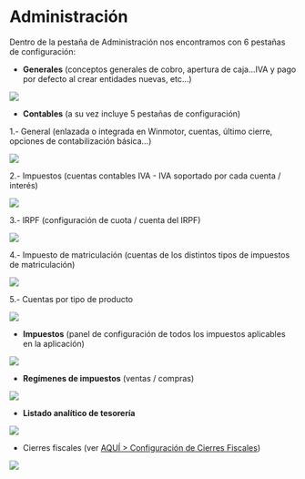 # Administración

Dentro de la pestaña de Administración nos encontramos con 6 pestañas de configuración:

* **Generales** \(conceptos generales de cobro, apertura de caja...IVA y pago por defecto al crear entidades nuevas, etc...\)

![](../../../.gitbook/assets/image%20%28412%29.png)

* **Contables** \(a su vez incluye 5 pestañas de configuración\)

1.- General \(enlazada o integrada en Winmotor, cuentas, último cierre, opciones de contabilización básica...\)

![](../../../.gitbook/assets/image%20%28533%29.png)

2.- Impuestos \(cuentas contables IVA - IVA soportado por cada cuenta / interés\)

![](../../../.gitbook/assets/image%20%2819%29.png)

3.- IRPF \(configuración de cuota / cuenta del IRPF\)

![](../../../.gitbook/assets/image%20%28325%29.png)

4.- Impuesto de matriculación \(cuentas de los distintos tipos de impuestos de matriculación\)

![](../../../.gitbook/assets/image%20%2869%29.png)

5.- Cuentas por tipo de producto

![](../../../.gitbook/assets/image%20%28451%29.png)

* **Impuestos** \(panel de configuración de todos los impuestos aplicables en la aplicación\)

![](../../../.gitbook/assets/image%20%28126%29.png)

* **Regímenes de impuestos** \(ventas / compras\)

![](../../../.gitbook/assets/image%20%28173%29.png)

* **Listado analítico de tesorería**

![](../../../.gitbook/assets/image%20%28309%29.png)

* Cierres fiscales \(ver [AQUÍ &gt; Configuración de Cierres Fiscales](../../administracion/enlace-contable/cierres-fiscales.md)\)

![](../../../.gitbook/assets/image%20%28432%29.png)





